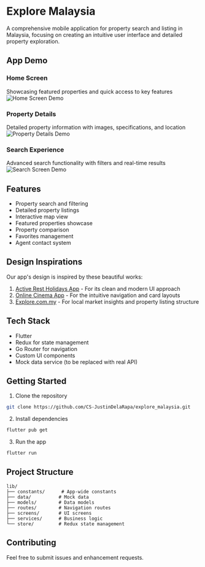 # Explore Malaysia

A comprehensive mobile application for property search and listing in Malaysia, focusing on creating an intuitive user interface and detailed property exploration.

## App Demo

### Home Screen
Showcasing featured properties and quick access to key features
![Home Screen Demo](assets/demos/homepage.gif)

### Property Details
Detailed property information with images, specifications, and location
![Property Details Demo](assets/demos/property_detaills.gif)

### Search Experience
Advanced search functionality with filters and real-time results
![Search Screen Demo](assets/demos/search.gif)

## Features

- Property search and filtering
- Detailed property listings
- Interactive map view
- Featured properties showcase
- Property comparison
- Favorites management
- Agent contact system

## Design Inspirations

Our app's design is inspired by these beautiful works:

1. [Active Rest Holidays App](https://dribbble.com/shots/23746282-Active-Rest-Holidays-App) - For its clean and modern UI approach
2. [Online Cinema App](https://dribbble.com/shots/24908774-Online-Cinema-App) - For the intuitive navigation and card layouts
3. [Explore.com.my](https://explore.com.my/) - For local market insights and property listing structure

## Tech Stack

- Flutter
- Redux for state management
- Go Router for navigation
- Custom UI components
- Mock data service (to be replaced with real API)

## Getting Started

1. Clone the repository
```bash
git clone https://github.com/CS-JustinDelaRapa/explore_malaysia.git
```

2. Install dependencies
```bash
flutter pub get
```

3. Run the app
```bash
flutter run
```

## Project Structure

```
lib/
├── constants/      # App-wide constants
├── data/          # Mock data
├── models/        # Data models
├── routes/        # Navigation routes
├── screens/       # UI screens
├── services/      # Business logic
└── store/         # Redux state management
```

## Contributing

Feel free to submit issues and enhancement requests.
